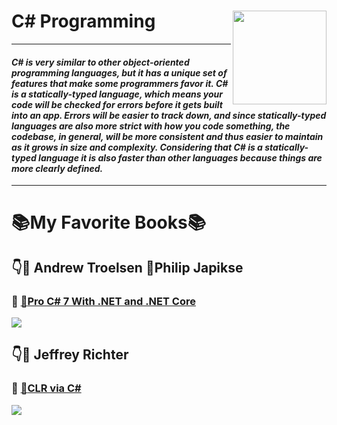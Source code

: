 #  C# Programming   <img src="https://encrypted-tbn0.gstatic.com/images?q=tbn:ANd9GcRmqanHHqRZrP6Ur24ooC9SRVO-VkStMI3nCKvkU_jnMcI0z_wTbw" align="right" width="150px" height="150px" /> 

-----------------
#### **_C# is very similar to other object-oriented programming languages, but it has a unique set of features that make some programmers favor it. C# is a statically-typed language, which means your code will be checked for errors before it gets built into an app. Errors will be easier to track down, and since statically-typed languages are also more strict with how you code something, the codebase, in general, will be more consistent and thus easier to maintain as it grows in size and complexity. Considering that C# is a statically-typed language it is also faster than other languages because things are more clearly defined._**
<hr/>

# :books:My Favorite Books:books:
## :point_down::man: Andrew Troelsen :man:Philip Japikse  
### :book: <a href="https://www.apress.com/la/book/9781484230176">:rocket:Pro C# 7 With .NET and .NET Core</a>
<p align="Left"><img src="https://images.springer.com/sgw/books/medium/9781484230176.jpg" ></p>


## :point_down::man: Jeffrey Richter
### :book: <a href="https://ptgmedia.pearsoncmg.com/images/9780735667457/samplepages/9780735667457.pdf">:rocket:CLR via C#</a>
<p align="Left"><img src="https://images-na.ssl-images-amazon.com/images/I/41zZ5aN3ypL._SX258_BO1,204,203,200_.jpg" ></p>





